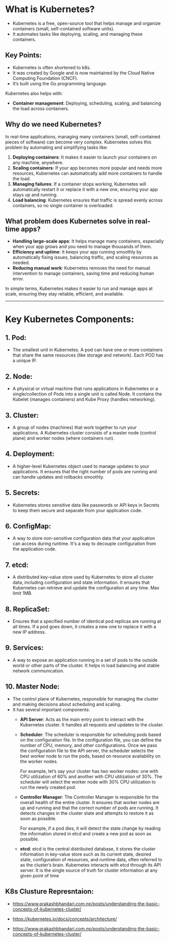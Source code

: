# What is Kubernetes?

- Kubernetes is a free, open-source tool that helps manage and organize containers (small, self-contained software units).
- It automates tasks like deploying, scaling, and managing these containers.

## Key Points:

- Kubernetes is often shortened to k8s.
- It was created by Google and is now maintained by the Cloud Native Computing Foundation (CNCF).
- It’s built using the Go programming language.

Kubernetes also helps with:

- **Container management**: Deploying, scheduling, scaling, and balancing the load across containers.

## Why do we need Kubernetes?

In real-time applications, managing many containers (small, self-contained pieces of software) can become very complex. Kubernetes solves this problem by automating and simplifying tasks like:

1. **Deploying containers**: It makes it easier to launch your containers on any machine, anywhere.
2. **Scaling containers**: If your app becomes more popular and needs more resources, Kubernetes can automatically add more containers to handle the load.
3. **Managing failures**: If a container stops working, Kubernetes will automatically restart it or replace it with a new one, ensuring your app stays up and running.
4. **Load balancing**: Kubernetes ensures that traffic is spread evenly across containers, so no single container is overloaded.

## What problem does Kubernetes solve in real-time apps?

- **Handling large-scale apps**: It helps manage many containers, especially when your app grows and you need to manage thousands of them.
- **Efficiency and uptime**: It keeps your app running smoothly by automatically fixing issues, balancing traffic, and scaling resources as needed.
- **Reducing manual work**: Kubernetes removes the need for manual intervention to manage containers, saving time and reducing human error.

In simple terms, Kubernetes makes it easier to run and manage apps at scale, ensuring they stay reliable, efficient, and available.

---

# Key Kubernetes Components:

## 1. Pod:
- The smallest unit in Kubernetes. A pod can have one or more containers that share the same resources (like storage and network). Each POD has a unique IP.

## 2. Node:
- A physical or virtual machine that runs applications in Kubernetes or a single/collection of Pods into a single unit is called Node. It contains the Kubelet (manages containers) and Kube Proxy (handles networking).

## 3. Cluster:
- A group of nodes (machines) that work together to run your applications. A Kubernetes cluster consists of a master node (control plane) and worker nodes (where containers run).

## 4. Deployment:
- A higher-level Kubernetes object used to manage updates to your applications. It ensures that the right number of pods are running and can handle updates and rollbacks smoothly.

## 5. Secrets:
- Kubernetes stores sensitive data like passwords or API keys in Secrets to keep them secure and separate from your application code.

## 6. ConfigMap:
- A way to store non-sensitive configuration data that your application can access during runtime. It's a way to decouple configuration from the application code.

## 7. etcd:
- A distributed key-value store used by Kubernetes to store all cluster data, including configuration and state information. It ensures that Kubernetes can retrieve and update the configuration at any time. Max limit 1MB.

## 8. ReplicaSet:
- Ensures that a specified number of identical pod replicas are running at all times. If a pod goes down, it creates a new one to replace it with a new IP address.

## 9. Services:
- A way to expose an application running in a set of pods to the outside world or other parts of the cluster. It helps in load balancing and stable network communication.

## 10. Master Node:
- The control plane of Kubernetes, responsible for managing the cluster and making decisions about scheduling and scaling.
- It has several important components:
  - **API Server**: Acts as the main entry point to interact with the Kubernetes cluster. It handles all requests and updates to the cluster.
    
  - **Scheduler**: The scheduler is responsible for scheduling pods based on the configuration file. In the configuration file, you can define the number of CPU, memory, and 
    other configurations. Once we pass the configuration file to the API server, the scheduler selects the best worker node to run the pods, based on resource availability 
    on the worker nodes.

    For example, let’s say your cluster has two worker nodes: one with CPU utilization of 60% and another with CPU utilization of 30%. The scheduler will select the worker 
    node with 30% CPU utilization to run the newly created pod.

  - **Controller Manager**: The Controller Manager is responsible for the overall health of the entire cluster. It ensures that worker nodes are up and running and that the 
    correct number of pods are running. It detects changes in the cluster state and attempts to restore it as soon as possible.

    For example, if a pod dies, it will detect the state change by reading the information stored in etcd and create a new pod as soon as possible.
    
  - **etcd**: etcd is the central distributed database, it stores the cluster information in key-value store such as its current state, desired state, configuration of 
    resources, and runtime data, often referred to as the cluster’s brain. Kubernetes interacts with etcd through its API server. It is the single source of truth for 
    cluster information at any given point of time



## K8s Clusture Represntaion: 
- https://www.prakashbhandari.com.np/posts/understanding-the-basic-concepts-of-kubernetes-cluster/
- https://kubernetes.io/docs/concepts/architecture/

- https://www.prakashbhandari.com.np/posts/understanding-the-basic-concepts-of-kubernetes-cluster/

